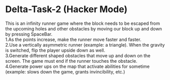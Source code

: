 # Delta-Task-2 (Hacker Mode)
 This is an infinity runner game where the block needs to be escaped from the upcoming holes and other obstacles by moving our block up and down by pressing SpaceBar.
 <br>
1.As the points increase, make the runner move faster and faster.
 <br>
2.Use a vertically asymmetric runner (example: a triangle). When the gravity is switched, flip the player upside down as well.
 <br>
3.Generate different shaped obstacles that move up and down on the screen. The game must end if the runner touches the obstacle.
 <br>
4.Generate power ups on the map that activate abilities for sometime (example: slows down the game, grants invincibility, etc.)
